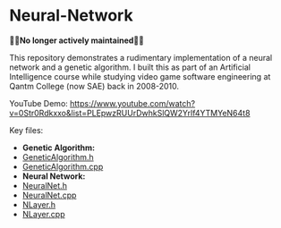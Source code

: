 Neural-Network
==============

🚨🚨**No longer actively maintained**🚨🚨

This repository demonstrates a rudimentary implementation of a neural network and a genetic algorithm. I built this as part of an Artificial Intelligence course while studying video game software engineering at Qantm College (now SAE) back in 2008-2010. 

YouTube Demo: https://www.youtube.com/watch?v=0Str0Rdkxxo&list=PLEpwzRUUrDwhkSlQW2Yrlf4YTMYeN64t8

Key files:
 - **Genetic Algorithm:**
  - [GeneticAlgorithm.h](https://github.com/matthewrdev/Neural-Network/blob/master/Neural%20Network%20Source%20Code/Game/include/GeneticAlgorithm.h)
  - [GeneticAlgorithm.cpp](https://github.com/matthewrdev/Neural-Network/blob/master/Neural%20Network%20Source%20Code/Game/src/GeneticAlgorithm.cpp)
 - **Neural Network:**
  - [NeuralNet.h](https://github.com/matthewrdev/Neural-Network/blob/master/Neural%20Network%20Source%20Code/Game/include/NeuralNet.h)
  - [NeuralNet.cpp](https://github.com/matthewrdev/Neural-Network/blob/master/Neural%20Network%20Source%20Code/Game/src/NeuralNet.cpp)
  - [NLayer.h](https://github.com/matthewrdev/Neural-Network/blob/master/Neural%20Network%20Source%20Code/Game/include/NLayer.h)
  - [NLayer.cpp](https://github.com/matthewrdev/Neural-Network/blob/master/Neural%20Network%20Source%20Code/Game/src/NLayer.cpp)
